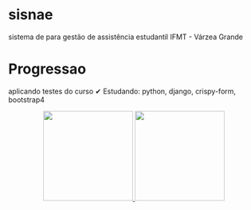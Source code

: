 # sisnae
sistema de para gestão de assistência estudantil IFMT - Várzea Grande


# Progressao
aplicando testes do curso ✔
Estudando: python, django, crispy-form, bootstrap4

<div align="center">
  <a href="https://github.com/amarantejoacil">
  <img height="180em" src="https://github-readme-stats.vercel.app/api?username=amarantejoacil&show_icons=true&theme=dark&include_all_commits=true&count_private=true"/>
  <img height="180em" src="https://github-readme-stats.vercel.app/api/top-langs/?username=amarantejoacil&layout=compact&langs_count=7&theme=dark"/>
</div>


